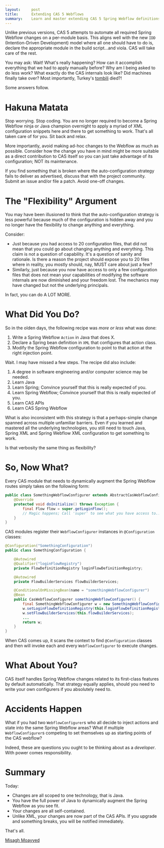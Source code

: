 ```yaml
---
layout:     post
title:      Extending CAS 5 Webflows
summary:    Learn and master extending CAS 5 Spring Webflow definitions.
---
```


Unlike previous versions, CAS 5 attempts to automate all required Spring Webflow changes on a per-module basis. This aligns well with the new `IDD` (Intention-Driven Development) model where all one should have to do is, declare the appropriate module in the build script...and viola. CAS will take care of the rest.

You may ask: Wait! What's really happening? How can it accomplish everything that we had to apply manually before? Why am I being asked to do less work? What exactly do the CAS internals look like? Did machines finally take over? Most importantly, Turkey's [tombili](http://ind.pn/2dsJ0iV) died?!

Some answers follow.

# Hakuna Matata

Stop worrying. Stop coding. You are no longer required to become a Spring Webflow ninja or Java champion overnight to apply a myriad of XML configuration snippets here and there to get something to work. That's all taken care of for you. Sit back and relax.

More importantly, avoid making ad-hoc changes to the Webflow as much as possible. Consider how the change you have in mind might be more suitable as a direct contribution to CAS itself so you can just take advantage of its configuration; NOT its maintenance.

If you find something that is broken where the auto-configuration strategy fails to deliver as advertised, discuss that with the project community. Submit an issue and/or file a patch. Avoid one-off changes.

# The "Flexibility" Argument

You may have been illusioned to think that the auto-configuration strategy is less powerful because much of the configuration is hidden away and you no longer have the flexibility to change anything and everything.

Consider:

- Just because you had access to 20 configuration files, that did not mean that you could go about changing anything and everything. This claim is not a question of capability. It's a question of sanity and rationale. Is there a reason the project should expose you to 20 files where in reality, you mostly should, nay, MUST care about just a few?
- Similarly, just because you now have access to only a few configuration files that does not mean your capabilities of modifying the software internals are now diminished and your freedom lost. The mechanics may have changed but not the underlying principals.

In fact, you can do A LOT MORE.

# What Did You Do?

So in the olden days, the following recipe was *more or less* what was done:

1. Write a Spring Webflow `Action` in Java that does X.
2. Declare a Spring bean definition in `XML` that configures that action class.
3. Modify the Spring Webflow configuration to point to that action at the right injection point.

Wait. I may have missed a few steps. The recipe did also include:

1. A degree in software engineering and/or computer science may be needed.
2. Learn Java
3. Learn Spring; Convince yourself that this is really expected of you.
4. Learn Spring Webflow; Convince yourself that this is really expected of you.
5. Learn CAS APIs
6. Learn CAS Spring Webflow

What is also inconsistent with this strategy is that a perhaps-simple change spanned across multiple unfamiliar barriers. Even if you learned and mastered all the underlying technologies, you still need to touch Java, Spring XML and Spring Webflow XML configuration to get something to work.

Is that verbosity the same thing as flexibility?

# So, Now What?

Every CAS module that needs to dynamically augment the Spring Webflow routes simply takes on the following form:

```java
public class SomethingWebflowConfigurer extends AbstractCasWebflowConfigurer {
    @Override
    protected void doInitialize() throws Exception {
        final Flow flow = super.getLoginFlow();
        // Magic happens; Call 'super' to see what you have access to...
    }
}
```

CAS modules register their `WebflowConfigurer` instances in `@Configuration` classes:

```java
@Configuration("SomethingConfiguration")
public class SomethingConfiguration {

    @Autowired
    @Qualifier("loginFlowRegistry")
    private FlowDefinitionRegistry loginFlowDefinitionRegistry;

    @Autowired
    private FlowBuilderServices flowBuilderServices;

    @ConditionalOnMissingBean(name = "somethingWebflowConfigurer")
    @Bean
    public CasWebflowConfigurer somethingWebflowConfigurer() {
        final SomethingWebflowConfigurer w = new SomethingWebflowConfigurer();
        w.setLoginFlowDefinitionRegistry(this.loginFlowDefinitionRegistry);
        w.setFlowBuilderServices(this.flowBuilderServices);
        ...
        return w;
    }
}
```

When CAS comes up, it scans the context to find `@Configuration` classes and then will invoke each and every `WebflowConfigurer` to execute changes.

# What About You?

CAS itself handles Spring Webflow changes related to its first-class features by default automatically. That strategy equally applies, should you need to write your own configurers if you absolutely need to.

# Accidents Happen

What if you had two `WebflowConfigurer`s who all decide to inject actions and state into the same Spring Webflow areas? What if multiple `WebflowConfigurer`s competing to set themselves up as starting points of the CAS webflow?

Indeed, these are questions you ought to be thinking about as a *developer*. With power comes responsibility.

# Summary

Today:

- Changes are all scoped to one technology, that is Java.
- You have the full power of Java to dynamically augment the Spring Webflow as you see fit.
- Your changes are all self-contained.
- Unlike XML, your changes are now part of the CAS APIs. If you upgrade and something breaks, you will be notified immediately.

That's all.

[Misagh Moayyed](https://twitter.com/misagh84)

